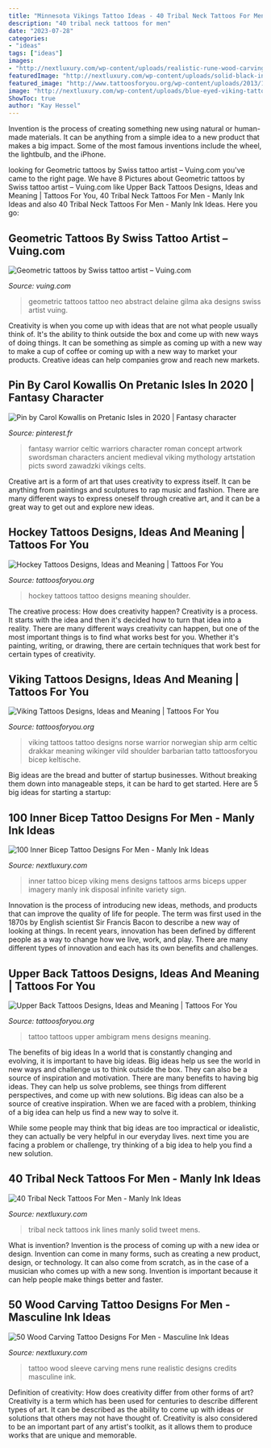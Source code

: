 ```yaml
---
title: "Minnesota Vikings Tattoo Ideas - 40 Tribal Neck Tattoos For Men"
description: "40 tribal neck tattoos for men"
date: "2023-07-28"
categories:
- "ideas"
tags: ["ideas"]
images:
- "http://nextluxury.com/wp-content/uploads/realistic-rune-wood-carving-mens-knotwork-full-sleeve-tattoo.jpg"
featuredImage: "http://nextluxury.com/wp-content/uploads/solid-black-ink-lines-tribal-neck-guys-tattoos.jpg"
featured_image: "http://www.tattoosforyou.org/wp-content/uploads/2013/10/Viking-Tattoos.jpg"
image: "http://nextluxury.com/wp-content/uploads/blue-eyed-viking-tattoo-mens-inner-biceps.jpg"
ShowToc: true
author: "Kay Hessel"
---
```



Invention is the process of creating something new using natural or human-made materials. It can be anything from a simple idea to a new product that makes a big impact. Some of the most famous inventions include the wheel, the lightbulb, and the iPhone.

	

		
looking for Geometric tattoos by Swiss tattoo artist – Vuing.com you've came to the right page. We have 8 Pictures about Geometric tattoos by Swiss tattoo artist – Vuing.com like Upper Back Tattoos Designs, Ideas and Meaning | Tattoos For You, 40 Tribal Neck Tattoos For Men - Manly Ink Ideas and also 40 Tribal Neck Tattoos For Men - Manly Ink Ideas. Here you go:
		
    
## Geometric Tattoos By Swiss Tattoo Artist – Vuing.com

<img loading=lazy src="http://vuing.com/wp-content/uploads/2016/07/abstract-geometric-compositions-tattoos-designs-4.jpg" onerror="this.onerror=null;this.src='https://tse2.mm.bing.net/th?id=OIP.gi8DJqm7SezKsx6f7OmcrwEsEs&amp;pid=15.1';" alt="Geometric tattoos by Swiss tattoo artist – Vuing.com">

_Source: vuing.com_

>geometric tattoos tattoo neo abstract delaine gilma aka designs swiss artist vuing. 

	

Creativity is when you come up with ideas that are not what people usually think of. It's the ability to think outside the box and come up with new ways of doing things. It can be something as simple as coming up with a new way to make a cup of coffee or coming up with a new way to market your products. Creative ideas can help companies grow and reach new markets.

    
## Pin By Carol Kowallis On Pretanic Isles In 2020 | Fantasy Character

<img loading=lazy src="https://i.pinimg.com/736x/76/23/bc/7623bc8bda88936ab525bf5f879bfe41.jpg" onerror="this.onerror=null;this.src='https://tse4.mm.bing.net/th?id=OIP.iFRQI6VztbzCMWJXXIWVNwHaNH&amp;pid=15.1';" alt="Pin by Carol Kowallis on Pretanic Isles in 2020 | Fantasy character">

_Source: pinterest.fr_

>fantasy warrior celtic warriors character roman concept artwork swordsman characters ancient medieval viking mythology artstation picts sword zawadzki vikings celts. 

	

Creative art is a form of art that uses creativity to express itself. It can be anything from paintings and sculptures to rap music and fashion. There are many different ways to express oneself through creative art, and it can be a great way to get out and explore new ideas.

    
## Hockey Tattoos Designs, Ideas And Meaning | Tattoos For You

<img loading=lazy src="https://www.tattoosforyou.org/wp-content/uploads/2016/03/Hockey-Tattoos.jpg" onerror="this.onerror=null;this.src='https://tse2.mm.bing.net/th?id=OIP.fFCk5PDKjqx_2l1eVyIvdQHaJ4&amp;pid=15.1';" alt="Hockey Tattoos Designs, Ideas and Meaning | Tattoos For You">

_Source: tattoosforyou.org_

>hockey tattoos tattoo designs meaning shoulder. 

	

The creative process: How does creativity happen?
Creativity is a process. It starts with the idea and then it's decided how to turn that idea into a reality. There are many different ways creativity can happen, but one of the most important things is to find what works best for you. Whether it's painting, writing, or drawing, there are certain techniques that work best for certain types of creativity.

    
## Viking Tattoos Designs, Ideas And Meaning | Tattoos For You

<img loading=lazy src="http://www.tattoosforyou.org/wp-content/uploads/2013/10/Viking-Tattoos.jpg" onerror="this.onerror=null;this.src='https://tse3.mm.bing.net/th?id=OIP.PDFUy3QnqVdShmbm0QBVdQHaK4&amp;pid=15.1';" alt="Viking Tattoos Designs, Ideas and Meaning | Tattoos For You">

_Source: tattoosforyou.org_

>viking tattoos tattoo designs norse warrior norwegian ship arm celtic drakkar meaning wikinger vild shoulder barbarian tatto tattoosforyou bicep keltische. 

	

Big ideas are the bread and butter of startup businesses. Without breaking them down into manageable steps, it can be hard to get started. Here are 5 big ideas for starting a startup: 

    
## 100 Inner Bicep Tattoo Designs For Men - Manly Ink Ideas

<img loading=lazy src="http://nextluxury.com/wp-content/uploads/blue-eyed-viking-tattoo-mens-inner-biceps.jpg" onerror="this.onerror=null;this.src='https://tse2.mm.bing.net/th?id=OIP.ICAggbmhny0kjBBBxaaQlwHaFd&amp;pid=15.1';" alt="100 Inner Bicep Tattoo Designs For Men - Manly Ink Ideas">

_Source: nextluxury.com_

>inner tattoo bicep viking mens designs tattoos arms biceps upper imagery manly ink disposal infinite variety sign. 

	

Innovation is the process of introducing new ideas, methods, and products that can improve the quality of life for people. The term was first used in the 1870s by English scientist Sir Francis Bacon to describe a new way of looking at things. In recent years, innovation has been defined by different people as a way to change how we live, work, and play. There are many different types of innovation and each has its own benefits and challenges.

    
## Upper Back Tattoos Designs, Ideas And Meaning | Tattoos For You

<img loading=lazy src="https://www.tattoosforyou.org/wp-content/uploads/2016/03/Mens-Upper-Back-Tattoos.jpg" onerror="this.onerror=null;this.src='https://tse3.mm.bing.net/th?id=OIP.8e4O2BAMwSrqTxCAksuqNgHaJ4&amp;pid=15.1';" alt="Upper Back Tattoos Designs, Ideas and Meaning | Tattoos For You">

_Source: tattoosforyou.org_

>tattoo tattoos upper ambigram mens designs meaning. 

	

The benefits of big ideas
In a world that is constantly changing and evolving, it is important to have big ideas. Big ideas help us see the world in new ways and challenge us to think outside the box. They can also be a source of inspiration and motivation.
There are many benefits to having big ideas. They can help us solve problems, see things from different perspectives, and come up with new solutions. Big ideas can also be a source of creative inspiration. When we are faced with a problem, thinking of a big idea can help us find a new way to solve it.

While some people may think that big ideas are too impractical or idealistic, they can actually be very helpful in our everyday lives. next time you are facing a problem or challenge, try thinking of a big idea to help you find a new solution.

    
## 40 Tribal Neck Tattoos For Men - Manly Ink Ideas

<img loading=lazy src="http://nextluxury.com/wp-content/uploads/solid-black-ink-lines-tribal-neck-guys-tattoos.jpg" onerror="this.onerror=null;this.src='https://tse1.mm.bing.net/th?id=OIP.rVyqXGYJSqdF2wjsWB8ljwHaJ4&amp;pid=15.1';" alt="40 Tribal Neck Tattoos For Men - Manly Ink Ideas">

_Source: nextluxury.com_

>tribal neck tattoos ink lines manly solid tweet mens. 

	

What is invention?
Invention is the process of coming up with a new idea or design. Invention can come in many forms, such as creating a new product, design, or technology. It can also come from scratch, as in the case of a musician who comes up with a new song. Invention is important because it can help people make things better and faster.

    
## 50 Wood Carving Tattoo Designs For Men - Masculine Ink Ideas

<img loading=lazy src="http://nextluxury.com/wp-content/uploads/realistic-rune-wood-carving-mens-knotwork-full-sleeve-tattoo.jpg" onerror="this.onerror=null;this.src='https://tse4.mm.bing.net/th?id=OIP.fGoRFc5DfEVywJtZ92UdVwHaHa&amp;pid=15.1';" alt="50 Wood Carving Tattoo Designs For Men - Masculine Ink Ideas">

_Source: nextluxury.com_

>tattoo wood sleeve carving mens rune realistic designs credits masculine ink. 

	

Definition of creativity: How does creativity differ from other forms of art?
Creativity is a term which has been used for centuries to describe different types of art. It can be described as the ability to come up with ideas or solutions that others may not have thought of. Creativity is also considered to be an important part of any artist's toolkit, as it allows them to produce works that are unique and memorable.

